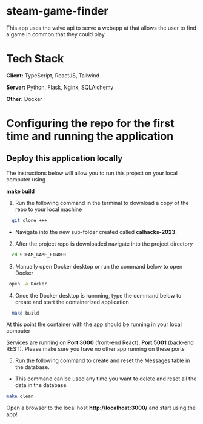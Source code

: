 # steam-game-finder

This app uses the valve api to serve a webapp at that allows the user to find a game in common that they could play.

# Tech Stack

**Client:** TypeScript, ReactJS, Tailwind

**Server:** Python, Flask, Nginx, SQLAlchemy

**Other:** Docker


# Configuring the repo for the first time and running the application

## Deploy this application locally

The instructions below will allow you to run this project on your local computer using 

**make build**

1. Run the following command in the terminal to download a copy of the repo to your local machine

```bash
  git clone +++
```

- Navigate into the new sub-folder created called **calhacks-2023**.

2. After the project repo is downloaded navigate into the project directory

```bash
  cd STEAM_GAME_FINDER
```

3. Manually open Docker desktop or run the command below to open Docker

```bash
 open -a Docker
```

4. Once the Docker desktop is runnning, type the command below to create and start the containerized application

```bash
  make build
```

At this point the container with the app should be running in your local computer

Services are running on **Port 3000** (front-end React), **Port 5001** (back-end REST). Please make sure you have no other app running on these ports

5. Run the following command to create and reset the Messages table in the database.

- This command can be used any time you want to delete and reset all the data in the database

```bash
make clean
```

Open a browser to the local host **http://localhost:3000/** and start using the app!


